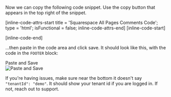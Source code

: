 Now we can copy the following code snippet. Use the copy button that appears in the top right of the snippet.

[inline-code-attrs-start title = 'Squarespace All Pages Comments Code'; type = 'html'; isFunctional = false; inline-code-attrs-end]
[inline-code-start]
<script src="https://cdn.fastcomments.com/js/embed-v2.min.js"></script>
<script>
    (function () {
        function tryLoad() {
            const pageContainer = document.querySelector('#page.container');
            if (!pageContainer) {
                console.warn('FastComments Error - Page container not found, trying again.');
                setTimeout(tryLoad, 500);
                return;
            }
            const pageSection = document.createElement('section');
            pageSection.classList.add('page-section', 'content-width-wide');
            const contentWrapper = document.createElement('div');
            contentWrapper.classList.add('content-wrapper');
            const content = document.createElement('div');
            content.classList.add('content');
            const targetDiv = document.createElement('div');
            pageContainer.appendChild(pageSection);
            pageSection.appendChild(contentWrapper);
            contentWrapper.appendChild(content);
            content.appendChild(targetDiv);
            window.FastCommentsUI(targetDiv, {
                "tenantId": "demo"
            });
        }
        tryLoad();
    })();
</script>

[inline-code-end]

...then paste in the code area and click save. It should look like this, with the code in the `FOOTER` block:

<div class="screenshot white-bg">
    <div class="title">Paste and Save</div>
    <img class="screenshot-image" src="/images/installation-guides/squarespace-pages-all-pages-step-2-1-add-code-and-save.png" alt="Paste and Save" />
</div>

If you're having issues, make sure near the bottom it doesn't say `"tenantId": "demo"`. It should show your tenant id if you are logged in. If not, reach out to support.
